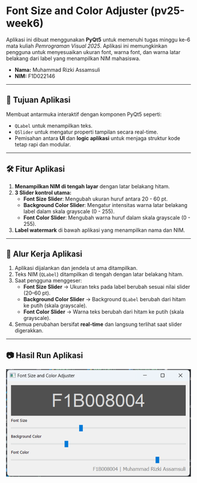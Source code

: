 # Font Size and Color Adjuster (pv25-week6)

Aplikasi ini dibuat menggunakan **PyQt5** untuk memenuhi tugas minggu ke-6 mata kuliah _Pemrograman Visual 2025_. Aplikasi ini memungkinkan pengguna untuk menyesuaikan ukuran font, warna font, dan warna latar belakang dari label yang menampilkan NIM mahasiswa.

- **Nama:** Muhammad Rizki Assamsuli
- **NIM:** F1D022146

---

## 🎯 Tujuan Aplikasi

Membuat antarmuka interaktif dengan komponen PyQt5 seperti:

- `QLabel` untuk menampilkan teks.
- `QSlider` untuk mengatur properti tampilan secara real-time.
- Pemisahan antara **UI** dan **logic aplikasi** untuk menjaga struktur kode tetap rapi dan modular.

---

## 🛠️ Fitur Aplikasi

1. **Menampilkan NIM di tengah layar** dengan latar belakang hitam.
2. **3 Slider kontrol utama:**
   - **Font Size Slider**: Mengubah ukuran huruf antara 20 - 60 pt.
   - **Background Color Slider**: Mengatur intensitas warna latar belakang label dalam skala grayscale (0 - 255).
   - **Font Color Slider**: Mengubah warna huruf dalam skala grayscale (0 - 255).
3. **Label watermark** di bawah aplikasi yang menampilkan nama dan NIM.

---

## 🧩 Alur Kerja Aplikasi

1. Aplikasi dijalankan dan jendela ut ama ditampilkan.
2. Teks NIM (`QLabel`) ditampilkan di tengah dengan latar belakang hitam.
3. Saat pengguna menggeser:
   - **Font Size Slider** → Ukuran teks pada label berubah sesuai nilai slider (20–60 pt).
   - **Background Color Slider** → Background `QLabel` berubah dari hitam ke putih (skala grayscale).
   - **Font Color Slider** → Warna teks berubah dari hitam ke putih (skala grayscale).
4. Semua perubahan bersifat **real-time** dan langsung terlihat saat slider digerakkan.

---

## 📷 Hasil Run Aplikasi

![Hasil Run](resultProgram.png)
